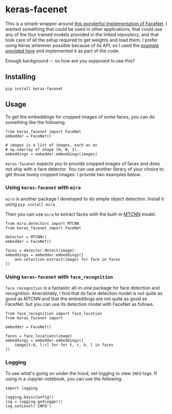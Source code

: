 # keras-facenet

This is a simple wrapper around [this wonderful implementation of FaceNet](https://github.com/davidsandberg/facenet). I wanted something that could be used in other applications, that could use any of the four trained models provided in the linked repository, and that took care of all the setup required to get weights and load them. I prefer using Keras wherever possible because of its API, so I used the [example provided here](https://github.com/nyoki-mtl/keras-facenet) and implemented it as part of the code.

Enough background -- so how are you supposed to use this?

## Installing
```
pip install keras-facenet
```

## Usage
To get the embeddings for cropped images of some faces, you can do something like the following.

```
from keras_facenet import FaceNet
embedder = FaceNet()

# images is a list of images, each as an
# np.ndarray of shape (H, W, 3).
embeddings = embedder.embeddings(images)
```

`keras-facenet` expects you to provide cropped images of faces and does not ship with a face detector. You can use another library of your choice to get those lovely cropped images. I provide two examples below.

### Using `keras-facenet` with `mira`
`mira` is another package I developed to do simple object detection. Install it using `pip install mira`

Then you can use `mira` to extract faces with the built-in [MTCNN](https://kpzhang93.github.io/MTCNN_face_detection_alignment/paper/spl.pdf) model.

```
from mira.detectors import MTCNN
from keras_facenet import FaceNet

detector = MTCNN()
embedder = FaceNet()

faces = detector.detect(image)
embeddings = embedder.embeddings([
    ann.selection.extract(image) for face in faces
])
```

### Using `keras-facenet` with `face_recognition`
`face_recognition` is a fantastic all-in-one package for face detection and recognition. Anecdotally, I find that its face detection model is not quite as good as MTCNN and that the embeddings are not quite as good as FaceNet. but you can use its detection model with FaceNet as follows.

```
from face_recognition import face_location
from keras_facenet import 

embedder = FaceNet()

faces = face_locations(image)
embeddings = embedder.embeddings([
    image[t:b, l:r] for for t, r, b, l in faces
])
```

### Logging
To see what's going on under the hood, set logging to view `INFO` logs. If using in a Jupyter notebook, you can use the following.

```
import logging

logging.basicConfig()
log = logging.getLogger()
log.setLevel('INFO')
```